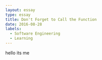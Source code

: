 ```yaml
---
layout: essay
type: essay
title: Don't Forget to Call the Function
date: 2016-08-28
labels:
  - Software Engineering
  - Learning
---
```

hello its me
